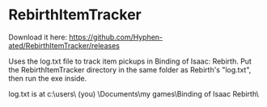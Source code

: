 RebirthItemTracker
==================

Download it here: https://github.com/Hyphen-ated/RebirthItemTracker/releases

Uses the log.txt file to track item pickups in Binding of Isaac: Rebirth. Put the RebirthItemTracker directory in the same folder as Rebirth's "log.txt", then run the exe inside.

log.txt is at c:\users\ (you) \Documents\my games\Binding of Isaac Rebirth\